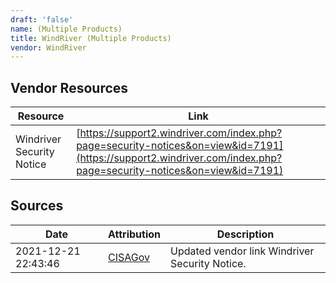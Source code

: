```yaml
---
draft: 'false'
name: (Multiple Products)
title: WindRiver (Multiple Products)
vendor: WindRiver
---
```


## Vendor Resources
| Resource | Link |
| --- | --- |
| Windriver Security Notice | [https://support2.windriver.com/index.php?page=security-notices&on=view&id=7191](https://support2.windriver.com/index.php?page=security-notices&on=view&id=7191) |



## Sources
| Date | Attribution | Description |
| --- | --- | --- |
| 2021-12-21 22:43:46 | [CISAGov](https://raw.githubusercontent.com/cisagov/log4j-affected-db/develop/README.md) | Updated vendor link Windriver Security Notice.  |
